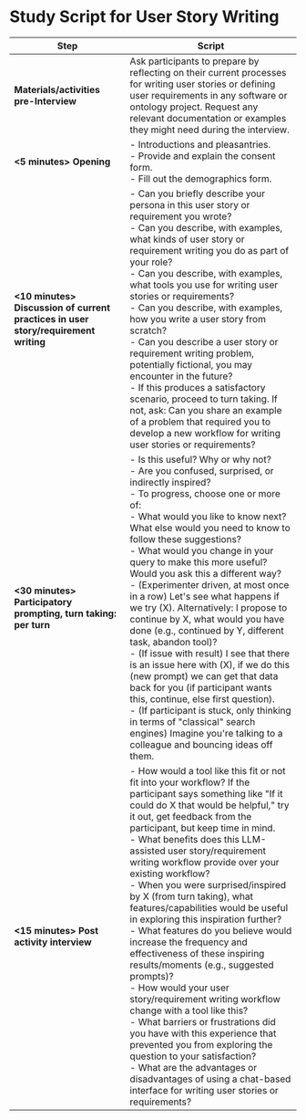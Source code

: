 # Study Script for User Story Writing

| **Step**                                               | **Script**                                                                                                                                                                                                                                                       |
|--------------------------------------------------------|-------------------------------------------------------------------------------------------------------------------------------------------------------------------------------------------------------------------------------------------------------------------|
| **Materials/activities pre-Interview**                 | Ask participants to prepare by reflecting on their current processes for writing user stories or defining user requirements in any software or ontology project. Request any relevant documentation or examples they might need during the interview.                |
| **<5 minutes> Opening**                                | - Introductions and pleasantries. <br> - Provide and explain the consent form. <br> - Fill out the demographics form.                                                                                                                                              |
| **<10 minutes> Discussion of current practices in user story/requirement writing** | - Can you briefly describe your persona in this user story or requirement you wrote? <br> - Can you describe, with examples, what kinds of user story or requirement writing you do as part of your role? <br> - Can you describe, with examples, what tools you use for writing user stories or requirements? <br> - Can you describe, with examples, how you write a user story from scratch? <br> - Can you describe a user story or requirement writing problem, potentially fictional, you may encounter in the future? <br> - If this produces a satisfactory scenario, proceed to turn taking. If not, ask: Can you share an example of a problem that required you to develop a new workflow for writing user stories or requirements? |
| **<30 minutes> Participatory prompting, turn taking: per turn** | - Is this useful? Why or why not? <br> - Are you confused, surprised, or indirectly inspired? <br> - To progress, choose one or more of: <br> - What would you like to know next? What else would you need to know to follow these suggestions? <br> - What would you change in your query to make this more useful? Would you ask this a different way? <br> - (Experimenter driven, at most once in a row) Let's see what happens if we try (X). Alternatively: I propose to continue by X, what would you have done (e.g., continued by Y, different task, abandon tool)? <br> - (If issue with result) I see that there is an issue here with (X), if we do this (new prompt) we can get that data back for you (if participant wants this, continue, else first question). <br> - (If participant is stuck, only thinking in terms of "classical" search engines) Imagine you're talking to a colleague and bouncing ideas off them. |
| **<15 minutes> Post activity interview**               | - How would a tool like this fit or not fit into your workflow? If the participant says something like "If it could do X that would be helpful," try it out, get feedback from the participant, but keep time in mind. <br> - What benefits does this LLM-assisted user story/requirement writing workflow provide over your existing workflow? <br> - When you were surprised/inspired by X (from turn taking), what features/capabilities would be useful in exploring this inspiration further? <br> - What features do you believe would increase the frequency and effectiveness of these inspiring results/moments (e.g., suggested prompts)? <br> - How would your user story/requirement writing workflow change with a tool like this? <br> - What barriers or frustrations did you have with this experience that prevented you from exploring the question to your satisfaction? <br> - What are the advantages or disadvantages of using a chat-based interface for writing user stories or requirements? |

